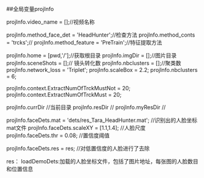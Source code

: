 ##全局变量projInfo


projInfo.video_name = [];//视频名称

projInfo.method_face_det = 'HeadHunter';//检查方法
projInfo.method_conts = 'trcks';//
projInfo.method_feature = 'PreTrain';//特征提取方法

projInfo.home = [pwd,'/'];//获取根目录
projInfo.imgDir = [];//图片目录
projInfo.sceneShots = [];// 镜头转化数
projInfo.nbclusters = [];//聚类数
projInfo.network_loss = 'Triplet';
projInfo.scaleBox = 2.2;
projInfo.nbclusters = 6;

projInfo.context.ExtractNumOfTrckMustNot = 20;
projInfo.context.ExtractNumOfTrckMust = 20;

projInfo.currDir //当前目录
projInfo.resDir  //
projInfo.myResDir  //

projInfo.faceDets.mat = 'dets/res_Tara_HeadHunter.mat'; //识别出的人脸坐标mat文件
projInfo.faceDets.scaleXY = [1.1,1.4]; //人脸尺度
projInfo.faceDets.thr = 0.08; //置信度阈值

projInfo.faceDets.res = res; //对低置信度的人脸进行了去除

res：
loadDemoDets:加载的人脸坐标文件，包括了图片地址，每张图的人脸数目和位置信息
